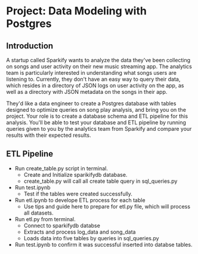 # Project: Data Modeling with Postgres

## Introduction

A startup called Sparkify wants to analyze the data they've been collecting on songs and user activity on their new music streaming app. The analytics team is particularly interested in understanding what songs users are listening to. Currently, they don't have an easy way to query their data, which resides in a directory of JSON logs on user activity on the app, as well as a directory with JSON metadata on the songs in their app.


They'd like a data engineer to create a Postgres database with tables designed to optimize queries on song play analysis, and bring you on the project. Your role is to create a database schema and ETL pipeline for this analysis. You'll be able to test your database and ETL pipeline by running queries given to you by the analytics team from Sparkify and compare your results with their expected results.


## ETL Pipeline

- Run create_table.py script in terminal.
    - Create and Initialize sparikifydb database.
    - create_table.py will call all create table query in sql_queries.py
- Run test.ipynb 
    - Test if the tables were created successfully.
- Run etl.ipynb to develope ETL process for each table
    - Use tips and guide here to prepare for etl.py file, which will process all datasets.
- Run etl.py from terminal.
    - Connect to sparkifydb databse 
    - Extracts and process log_data and song_data
    - Loads data into five tables by queries in sql_queries.py
- Run test.ipynb to confirm it was successful inserted into databse tables.


